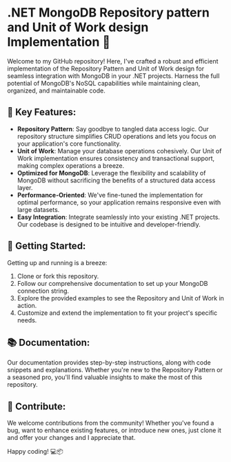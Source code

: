 # .NET MongoDB Repository pattern and Unit of Work design Implementation 🚀

Welcome to my GitHub repository! Here, I've crafted a robust and efficient implementation of the Repository Pattern and Unit of Work design for seamless integration with MongoDB in your .NET projects. Harness the full potential of MongoDB's NoSQL capabilities while maintaining clean, organized, and maintainable code.

## 🌟 Key Features:
- **Repository Pattern**: Say goodbye to tangled data access logic. Our repository structure simplifies CRUD operations and lets you focus on your application's core functionality.
- **Unit of Work**: Manage your database operations cohesively. Our Unit of Work implementation ensures consistency and transactional support, making complex operations a breeze.
- **Optimized for MongoDB**: Leverage the flexibility and scalability of MongoDB without sacrificing the benefits of a structured data access layer.
- **Performance-Oriented**: We've fine-tuned the implementation for optimal performance, so your application remains responsive even with large datasets.
- **Easy Integration**: Integrate seamlessly into your existing .NET projects. Our codebase is designed to be intuitive and developer-friendly.

## 🚀 Getting Started:
Getting up and running is a breeze:
1. Clone or fork this repository.
2. Follow our comprehensive documentation to set up your MongoDB connection string.
3. Explore the provided examples to see the Repository and Unit of Work in action.
4. Customize and extend the implementation to fit your project's specific needs.

## 📚 Documentation:
Our documentation provides step-by-step instructions, along with code snippets and explanations. Whether you're new to the Repository Pattern or a seasoned pro, you'll find valuable insights to make the most of this repository.

## 🙌 Contribute:
We welcome contributions from the community! Whether you've found a bug, want to enhance existing features, or introduce new ones, just clone it and offer your changes and I appreciate that.

Happy coding! 💻📦
